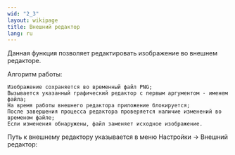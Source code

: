 ```yaml
---
wid: "2_3"
layout: wikipage
title: Внешний редактор
lang: ru
---
```

Данная функция позволяет редактировать изображение во внешнем редакторе.

Алгоритм работы:

    Изображение сохраняется во временный файл PNG;
    Вызывается указанный графический редактор с первым аргументом - именем файла;
    На время работы внешнего редактора приложение блокируется;
    После завершения процесса редактора проверяется наличие изменений во временом файле;
    Если изменения обнаружены, файл заменяет исходное изображение.

Путь к внешнему редактору указывается в меню Настройки -> Внешний редактор: